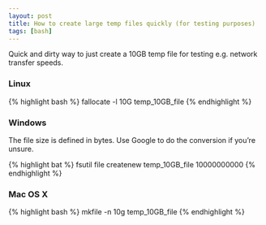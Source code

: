 ```yaml
---
layout: post
title: How to create large temp files quickly (for testing purposes)
tags: [bash]
---
```


Quick and dirty way to just create a 10GB temp file for testing e.g. network transfer speeds.

<!--more-->

### Linux

{% highlight bash %}
fallocate -l 10G temp_10GB_file
{% endhighlight %}

### Windows

The file size is defined in bytes. Use Google to do the conversion if you’re unsure.

{% highlight bat %}
fsutil file createnew temp_10GB_file 10000000000
{% endhighlight %}


### Mac OS X

{% highlight bash %}
mkfile -n 10g temp_10GB_file
{% endhighlight %}
